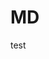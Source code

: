 # MD

<div __source="test/fixtures/md/input.md:3:1">
  <div __source="test/fixtures/md/input.md:4:3">test</div>
</div>
